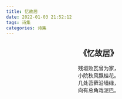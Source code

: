 ```yaml
---
title: 忆故居
date: 2022-01-03 21:52:12
tags: 诗集
categories: 诗集
---
```


## <center>《忆故居》</center>
<center>
残垣败瓦曾为家，<br>
小院秋风飘桂花。<br>
几处苔藓沿墙绿，<br>
向有总角戏泥巴。<br>
</center>